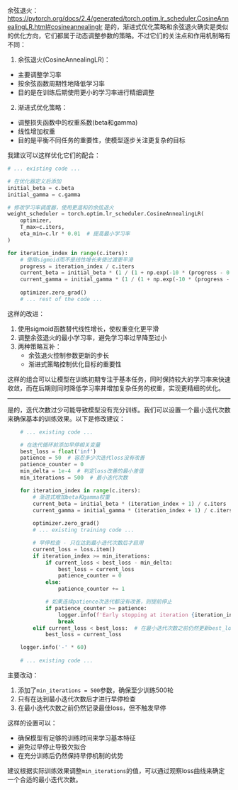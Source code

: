 余弦退火：https://pytorch.org/docs/2.4/generated/torch.optim.lr_scheduler.CosineAnnealingLR.html#cosineannealinglr
是的，渐进式优化策略和余弦退火确实是类似的优化方向，它们都属于动态调整参数的策略。不过它们的关注点和作用机制略有不同：

1. 余弦退火(CosineAnnealingLR)：
- 主要调整学习率
- 按余弦函数周期性地降低学习率
- 目的是在训练后期使用更小的学习率进行精细调整

2. 渐进式优化策略：
- 调整损失函数中的权重系数(beta和gamma)
- 线性增加权重
- 目的是平衡不同任务的重要性，使模型逐步关注更复杂的目标

我建议可以这样优化它们的配合：

```python:Cs-FNNS_MUsers.py
# ... existing code ...

# 在优化器定义后添加
initial_beta = c.beta
initial_gamma = c.gamma

# 修改学习率调度器，使用更温和的余弦退火
weight_scheduler = torch.optim.lr_scheduler.CosineAnnealingLR(
    optimizer, 
    T_max=c.iters,
    eta_min=c.lr * 0.01  # 提高最小学习率
)

for iteration_index in range(c.iters):
    # 使用sigmoid而不是线性增长来使过渡更平滑
    progress = iteration_index / c.iters
    current_beta = initial_beta * (1 / (1 + np.exp(-10 * (progress - 0.5))))
    current_gamma = initial_gamma * (1 / (1 + np.exp(-10 * (progress - 0.5))))
    
    optimizer.zero_grad()
    # ... rest of the code ...
```

这样的改进：
1. 使用sigmoid函数替代线性增长，使权重变化更平滑
2. 调整余弦退火的最小学习率，避免学习率过早降至过小
3. 两种策略互补：
   - 余弦退火控制参数更新的步长
   - 渐进式策略控制优化目标的重要性

这样的组合可以让模型在训练初期专注于基本任务，同时保持较大的学习率来快速收敛，而在后期则同时降低学习率并增加复杂任务的权重，实现更精细的优化。

-------------------------------------------------------------------------------------------------------------------------------------------------------------------------------------------------

是的，迭代次数过少可能导致模型没有充分训练。我们可以设置一个最小迭代次数来确保基本的训练效果。以下是修改建议：

```python:Cs-FNNS_MUsers.py
    # ... existing code ...

    # 在迭代循环前添加早停相关变量
    best_loss = float('inf')
    patience = 50  # 容忍多少次迭代loss没有改善
    patience_counter = 0
    min_delta = 1e-4  # 判定loss改善的最小差值
    min_iterations = 500  # 最小迭代次数

    for iteration_index in range(c.iters):
        # 渐进式增加beta和gamma权重
        current_beta = initial_beta * (iteration_index + 1) / c.iters
        current_gamma = initial_gamma * (iteration_index + 1) / c.iters
        
        optimizer.zero_grad()
        # ... existing training code ...

        # 早停检查 - 只在达到最小迭代次数后才启用
        current_loss = loss.item()
        if iteration_index >= min_iterations:
            if current_loss < best_loss - min_delta:
                best_loss = current_loss
                patience_counter = 0
            else:
                patience_counter += 1

            # 如果连续patience次迭代都没有改善，则提前停止
            if patience_counter >= patience:
                logger.info(f'Early stopping at iteration {iteration_index} due to no improvement in loss')
                break
        elif current_loss < best_loss:  # 在最小迭代次数之前仍然更新best_loss
            best_loss = current_loss

    logger.info('-' * 60)
    
    # ... existing code ...
```

主要改动：
1. 添加了`min_iterations = 500`参数，确保至少训练500轮
2. 只有在达到最小迭代次数后才进行早停检查
3. 在最小迭代次数之前仍然记录最佳loss，但不触发早停

这样的设置可以：
- 确保模型有足够的训练时间来学习基本特征
- 避免过早停止导致欠拟合
- 在充分训练后仍然保持早停机制的优势

建议根据实际训练效果调整`min_iterations`的值，可以通过观察loss曲线来确定一个合适的最小迭代次数。
